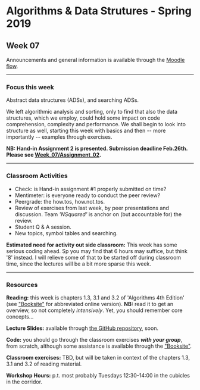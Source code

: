 # Algorithms & Data Strutures - Spring 2019

## Week 07

Announcements and general information is available through the [Moodle flow](https://cphbusiness.mrooms.net/course/view.php?id=3150). 

-----------------

### Focus this week
Abstract data structures (ADSs), and searching ADSs. 

We left algorithmic analysis and sorting, only to find that also the data structures, which we employ, could hold some impact on code comprehension, complexity and performance. We shall begin to look into structure as well, starting this week with basics and then -- more importantly -- examples through exercises.

**NB: Hand-in Assignment 2 is presented. Submission deadline Feb.26th. Please see [Week_07/Assignment_02](https://github.com/datsoftlyngby/soft2019spring-algorithms/tree/master/Weeklies/Week_07/Assignment_02).**

-----------------

### Classroom Activities 

- Check: is Hand-in assignment #1 properly submitted on time? 
- Mentimeter: is everyone ready to conduct the peer review?
- Peergrade: the how.tos, how.not.tos.
- Review of exercises from last week, by peer presentations and discussion. Team _'NSquared'_ is anchor on (but accountable for) the review.
- Student Q & A session.
- New topics, symbol tables and searching.

**Estimated need for activity out side classroom:** This week has some serious coding ahead. Sp you may find that 6 hours may suffice, but think '8' instead. I will relieve some of that to be started off during classroom time, since the lectures will be a bit more sparse this week.

-----------------
### Resources

**Reading:** this week is chapters 1.3, 3.1 and 3.2 of 'Algorithms 4th Edition' (see ["Booksite"](https://algs4.cs.princeton.edu/home/) for abbreviated online version). **NB:** read it to get an overview, so not completely _intensively_. Yet, you should remember core concepts...

**Lecture Slides:** available through [the GitHub repository](https://github.com/datsoftlyngby/soft2019spring-algorithms/blob/master/Weeklies/Week_07/Slides/03%20Searching%20Lists.pdf), soon.

**Code:** you should go through the classroom exercises _**with your group**_, from scratch, although some assistance is available through the ["Booksite"](https://algs4.cs.princeton.edu/home/).

**Classroom exercises:** TBD, but will be taken in context of the chapters 1.3, 3.1 and 3.2 of reading material.

**Workshop Hours:** p.t. most probably Tuesdays 12:30-14:00 in the cubicles in the corridor.
